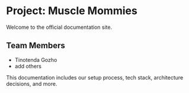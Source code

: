# Project: Muscle Mommies

Welcome to the official documentation site.

## Team Members
- Tinotenda Gozho
- add others

This documentation includes our setup process, tech stack, architecture decisions, and more.
